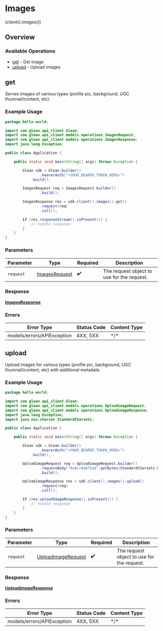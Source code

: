 # Images
(*client().images()*)

## Overview

### Available Operations

* [get](#get) - Get image
* [upload](#upload) - Upload images

## get

Serves images of various types (profile pic, background, UGC thumnail/content, etc).

### Example Usage

```java
package hello.world;

import com.glean.api_client.Glean;
import com.glean.api_client.models.operations.ImagesRequest;
import com.glean.api_client.models.operations.ImagesResponse;
import java.lang.Exception;

public class Application {

    public static void main(String[] args) throws Exception {

        Glean sdk = Glean.builder()
                .bearerAuth("<YOUR_BEARER_TOKEN_HERE>")
            .build();

        ImagesRequest req = ImagesRequest.builder()
                .build();

        ImagesResponse res = sdk.client().images().get()
                .request(req)
                .call();

        if (res.responseStream().isPresent()) {
            // handle response
        }
    }
}
```

### Parameters

| Parameter                                                 | Type                                                      | Required                                                  | Description                                               |
| --------------------------------------------------------- | --------------------------------------------------------- | --------------------------------------------------------- | --------------------------------------------------------- |
| `request`                                                 | [ImagesRequest](../../models/operations/ImagesRequest.md) | :heavy_check_mark:                                        | The request object to use for the request.                |

### Response

**[ImagesResponse](../../models/operations/ImagesResponse.md)**

### Errors

| Error Type                 | Status Code                | Content Type               |
| -------------------------- | -------------------------- | -------------------------- |
| models/errors/APIException | 4XX, 5XX                   | \*/\*                      |

## upload

Upload images for various types (profile pic, background, UGC thumnail/content, etc) with additional metadata.

### Example Usage

```java
package hello.world;

import com.glean.api_client.Glean;
import com.glean.api_client.models.operations.UploadimageRequest;
import com.glean.api_client.models.operations.UploadimageResponse;
import java.lang.Exception;
import java.nio.charset.StandardCharsets;

public class Application {

    public static void main(String[] args) throws Exception {

        Glean sdk = Glean.builder()
                .bearerAuth("<YOUR_BEARER_TOKEN_HERE>")
            .build();

        UploadimageRequest req = UploadimageRequest.builder()
                .requestBody("0x8cc9e675ad".getBytes(StandardCharsets.UTF_8))
                .build();

        UploadimageResponse res = sdk.client().images().upload()
                .request(req)
                .call();

        if (res.uploadImageResponse().isPresent()) {
            // handle response
        }
    }
}
```

### Parameters

| Parameter                                                           | Type                                                                | Required                                                            | Description                                                         |
| ------------------------------------------------------------------- | ------------------------------------------------------------------- | ------------------------------------------------------------------- | ------------------------------------------------------------------- |
| `request`                                                           | [UploadimageRequest](../../models/operations/UploadimageRequest.md) | :heavy_check_mark:                                                  | The request object to use for the request.                          |

### Response

**[UploadimageResponse](../../models/operations/UploadimageResponse.md)**

### Errors

| Error Type                 | Status Code                | Content Type               |
| -------------------------- | -------------------------- | -------------------------- |
| models/errors/APIException | 4XX, 5XX                   | \*/\*                      |